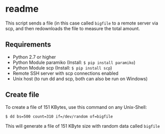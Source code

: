 # readme

This script sends a file (in this case called ```bigfile``` to a remote server via scp, and then redownloads the file to measure the total amount.

## Requirements
- Python 2.7 or higher
- Python Module paramiko (Install: ```$ pip install paramiko```)
- Python Module scp (Install: ```$ pip install scp```)
- Remote SSH server with scp connections enabled
- Unix host (to run dd and scp, both can also be run on Windows)


## Create file

To create a file of 151 KBytes, use this command on any Unix-Shell:

```
$ dd bs=500 count=310 if=/dev/random of=bigfile
```

This will generate a file of 151 KByte size with random data called ```bigfile```
